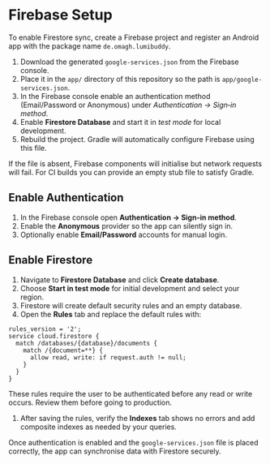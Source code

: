 # Firebase Setup

To enable Firestore sync, create a Firebase project and register an Android app with the package
name `de.omagh.lumibuddy`.

1. Download the generated `google-services.json` from the Firebase console.
2. Place it in the `app/` directory of this repository so the path is `app/google-services.json`.
3. In the Firebase console enable an authentication method (Email/Password or Anonymous) under
   *Authentication → Sign‑in method*.
4. Enable **Firestore Database** and start it in *test mode* for local development.
5. Rebuild the project. Gradle will automatically configure Firebase using this file.

If the file is absent, Firebase components will initialise but network requests will fail. For CI
builds you can provide an empty stub file to satisfy Gradle.

## Enable Authentication

1. In the Firebase console open **Authentication → Sign-in method**.
2. Enable the **Anonymous** provider so the app can silently sign in.
3. Optionally enable **Email/Password** accounts for manual login.

## Enable Firestore

1. Navigate to **Firestore Database** and click **Create database**.
2. Choose **Start in test mode** for initial development and select your region.
3. Firestore will create default security rules and an empty database.
4. Open the **Rules** tab and replace the default rules with:

```rules
rules_version = '2';
service cloud.firestore {
  match /databases/{database}/documents {
    match /{document=**} {
      allow read, write: if request.auth != null;
    }
  }
}
```

These rules require the user to be authenticated before any read or write occurs. Review them before
going to production.

1. After saving the rules, verify the **Indexes** tab shows no errors and add composite indexes as
   needed by your queries.

Once authentication is enabled and the `google-services.json` file is placed correctly, the app can
synchronise data with Firestore securely.